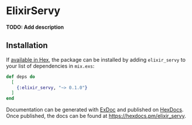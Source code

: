 # ElixirServy

**TODO: Add description**

## Installation

If [available in Hex](https://hex.pm/docs/publish), the package can be installed
by adding `elixir_servy` to your list of dependencies in `mix.exs`:

```elixir
def deps do
  [
    {:elixir_servy, "~> 0.1.0"}
  ]
end
```

Documentation can be generated with [ExDoc](https://github.com/elixir-lang/ex_doc)
and published on [HexDocs](https://hexdocs.pm). Once published, the docs can
be found at <https://hexdocs.pm/elixir_servy>.

